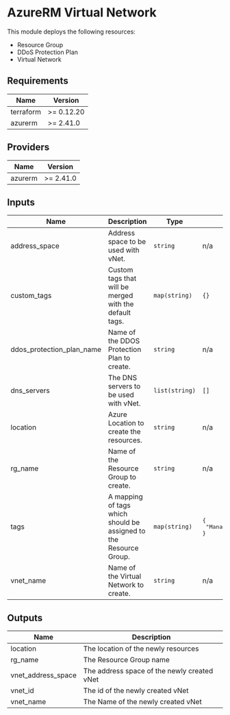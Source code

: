 # AzureRM Virtual Network

This module deploys the following resources:
* Resource Group
* DDoS Protection Plan
* Virtual Network

<!-- BEGINNING OF PRE-COMMIT-TERRAFORM DOCS HOOK -->
## Requirements

| Name | Version |
|------|---------|
| terraform | >= 0.12.20 |
| azurerm | >= 2.41.0 |

## Providers

| Name | Version |
|------|---------|
| azurerm | >= 2.41.0 |

## Inputs

| Name | Description | Type | Default | Required |
|------|-------------|------|---------|:--------:|
| address\_space | Address space to be used with vNet. | `string` | n/a | yes |
| custom\_tags | Custom tags that will be merged with the default tags. | `map(string)` | `{}` | no |
| ddos\_protection\_plan\_name | Name of the DDOS Protection Plan to create. | `string` | n/a | yes |
| dns\_servers | The DNS servers to be used with vNet. | `list(string)` | `[]` | no |
| location | Azure Location to create the resources. | `string` | n/a | yes |
| rg\_name | Name of the Resource Group to create. | `string` | n/a | yes |
| tags | A mapping of tags which should be assigned to the Resource Group. | `map(string)` | <pre>{<br>  "ManagedBy": "Terraform"<br>}</pre> | no |
| vnet\_name | Name of the Virtual Network to create. | `string` | n/a | yes |

## Outputs

| Name | Description |
|------|-------------|
| location | The location of the newly resources |
| rg\_name | The Resource Group name |
| vnet\_address\_space | The address space of the newly created vNet |
| vnet\_id | The id of the newly created vNet |
| vnet\_name | The Name of the newly created vNet |

<!-- END OF PRE-COMMIT-TERRAFORM DOCS HOOK -->

